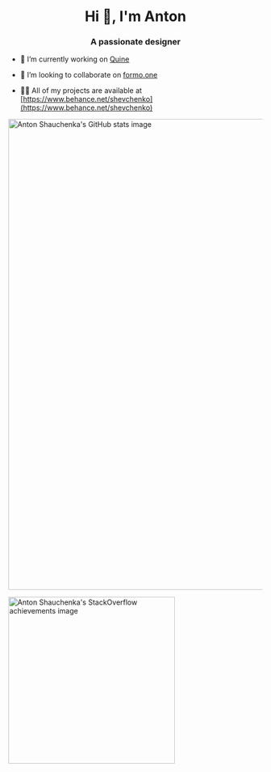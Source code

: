 <h1 align="center">Hi 👋, I'm Anton</h1>
<h3 align="center">A passionate designer</h3>

- 🔭 I’m currently working on [Quine](https://quine.sh)

- 👯 I’m looking to collaborate on [formo.one](https://formo.one)

- 👨‍💻 All of my projects are available at [https://www.behance.net/shevchenko](https://www.behance.net/shevchenko)

[<img src="https://quine.sh/gh-stats/toha" alt="Anton Shauchenka's GitHub stats image" width="932px">](https://quine.sh/profile/toha)


<img src="https://quine.sh/stack-overflow-stats/toha" alt="Anton Shauchenka's StackOverflow achievements image" width="330px">
